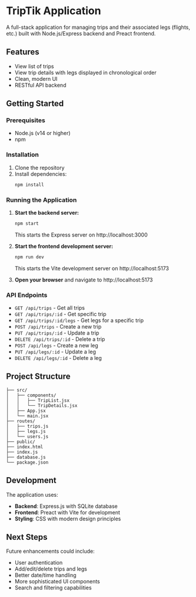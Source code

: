 # TripTik Application

A full-stack application for managing trips and their associated legs (flights, etc.) built with Node.js/Express backend and Preact frontend.

## Features

- View list of trips
- View trip details with legs displayed in chronological order
- Clean, modern UI
- RESTful API backend

## Getting Started

### Prerequisites

- Node.js (v14 or higher)
- npm

### Installation

1. Clone the repository
2. Install dependencies:
   ```bash
   npm install
   ```

### Running the Application

1. **Start the backend server:**
   ```bash
   npm start
   ```
   This starts the Express server on http://localhost:3000

2. **Start the frontend development server:**
   ```bash
   npm run dev
   ```
   This starts the Vite development server on http://localhost:5173

3. **Open your browser** and navigate to http://localhost:5173

### API Endpoints

- `GET /api/trips` - Get all trips
- `GET /api/trips/:id` - Get specific trip
- `GET /api/trips/:id/legs` - Get legs for a specific trip
- `POST /api/trips` - Create a new trip
- `PUT /api/trips/:id` - Update a trip
- `DELETE /api/trips/:id` - Delete a trip
- `POST /api/legs` - Create a new leg
- `PUT /api/legs/:id` - Update a leg
- `DELETE /api/legs/:id` - Delete a leg

## Project Structure

```
├── src/
│   ├── components/
│   │   ├── TripList.jsx
│   │   └── TripDetails.jsx
│   ├── App.jsx
│   └── main.jsx
├── routes/
│   ├── trips.js
│   ├── legs.js
│   └── users.js
├── public/
├── index.html
├── index.js
├── database.js
└── package.json
```

## Development

The application uses:
- **Backend**: Express.js with SQLite database
- **Frontend**: Preact with Vite for development
- **Styling**: CSS with modern design principles

## Next Steps

Future enhancements could include:
- User authentication
- Add/edit/delete trips and legs
- Better date/time handling
- More sophisticated UI components
- Search and filtering capabilities 